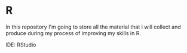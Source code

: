 # R 
In this repository I'm going to store all the material that i will collect and produce during my process of improving my skills in R.

IDE: RStudio
